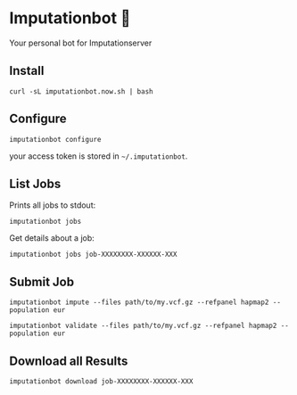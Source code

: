 # Imputationbot :robot:
Your personal bot for Imputationserver

## Install

```
curl -sL imputationbot.now.sh | bash
```

## Configure

```
imputationbot configure
```

your access token is stored in `~/.imputationbot`.


## List Jobs

Prints all jobs to stdout:

```
imputationbot jobs
```

Get details about a job:

```
imputationbot jobs job-XXXXXXXX-XXXXXX-XXX 
```

## Submit Job

```
imputationbot impute --files path/to/my.vcf.gz --refpanel hapmap2 --population eur
```

```
imputationbot validate --files path/to/my.vcf.gz --refpanel hapmap2 --population eur
```


## Download all Results

```
imputationbot download job-XXXXXXXX-XXXXXX-XXX
```

